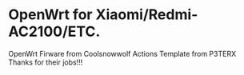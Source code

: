 # OpenWrt for Xiaomi/Redmi-AC2100/ETC.
OpenWrt Firware from Coolsnowwolf
Actions Template from P3TERX
Thanks for their jobs!!!
